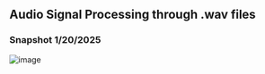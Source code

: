 ## Audio Signal Processing through .wav files

### Snapshot 1/20/2025
![image](https://github.com/user-attachments/assets/ed9028f8-98a8-4763-8e7a-905fedad4f73)



